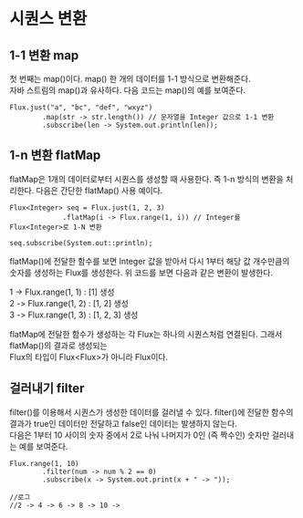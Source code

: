 # 시퀀스 변환

## 1-1 변환 map
첫 번째는 map()이다. map() 한 개의 데이터를 1-1 방식으로 변환해준다.   
자바 스트림의 map()과 유사하다. 다음 코드는 map()의 예를 보여준다.

~~~
Flux.just("a", "bc", "def", "wxyz")
        .map(str -> str.length()) // 문자열을 Integer 값으로 1-1 변환
        .subscribe(len -> System.out.println(len));
~~~

## 1-n 변환 flatMap

flatMap은 1개의 데이터로부터 시퀀스를 생성할 때 사용한다. 즉 1-n 방식의 변환을 처리한다. 다음은 간단한 flatMap() 사용 예이다.

~~~
Flux<Integer> seq = Flux.just(1, 2, 3)
             .flatMap(i -> Flux.range(1, i)) // Integer를 Flux<Integer>로 1-N 변환

seq.subscribe(System.out::println);
~~~

flatMap()에 전달한 함수를 보면 Integer 값을 받아서 다시 1부터 해당 값 개수만큼의 숫자를 생성하는 Flux를 생성한다. 위 코드를 보면 다음과 같은 변환이 발생한다.

1 -> Flux.range(1, 1) : [1] 생성  
2 -> Flux.range(1, 2) : [1, 2] 생성  
3 -> Flux.range(1, 3) : [1, 2, 3] 생성    

flatMap에 전달한 함수가 생성하는 각 Flux는 하나의 시퀀스처럼 연결된다. 그래서 flatMap()의 결과로 생성되는   
Flux의 타입이 Flux<Flux<Integer>>가 아니라 Flux<Integer>이다.


## 걸러내기 filter

filter()를 이용해서 시퀀스가 생성한 데이터를 걸러낼 수 있다. filter()에 전달한 함수의 결과가 true인 데이터만 전달하고 false인 데이터는 발생하지 않는다.  
 다음은 1부터 10 사이의 숫자 중에서 2로 나눠 나머지가 0인 (즉 짝수인) 숫자만 걸러내는 예를 보여준다.

~~~
Flux.range(1, 10)
        .filter(num -> num % 2 == 0)
        .subscribe(x -> System.out.print(x + " -> "));

//로그
//2 -> 4 -> 6 -> 8 -> 10 -> 
~~~
